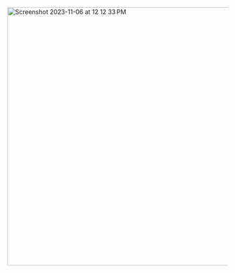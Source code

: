 <img width="589" alt="Screenshot 2023-11-06 at 12 12 33 PM" src="https://github.com/Mohit-Jawale/top_150_lc/assets/61145739/830109ac-42de-4016-ac2e-d358a5fdcd79">
